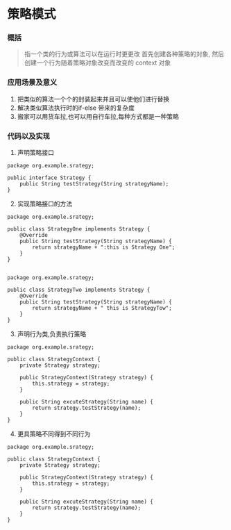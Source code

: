 # 策略模式

### 概括
> 指一个类的行为或算法可以在运行时更更改
> 首先创建各种策略的对象, 然后创建一个行为随着策略对象改变而改变的 context 对象

### 应用场景及意义
1. 把类似的算法一个个的封装起来并且可以使他们进行替换
2. 解决类似算法执行时的if-else 带来的复杂度
3. 搬家可以用货车拉,也可以用自行车拉,每种方式都是一种策略

### 代码以及实现

1. 声明策略接口
```
package org.example.srategy;

public interface Strategy {
    public String testStrategy(String strategyName);
}
```
2. 实现策略接口的方法

```
package org.example.srategy;

public class StrategyOne implements Strategy {
    @Override
    public String testStrategy(String strategyName) {
        return strategyName + ":this is Strategy One";
    }
}


package org.example.srategy;

public class StrategyTwo implements Strategy {
    @Override
    public String testStrategy(String strategyName) {
        return strategyName + " this is StrategyTow";
    }
}
```
3. 声明行为类,负责执行策略

```
package org.example.srategy;

public class StrategyContext {
    private Strategy strategy;

    public StrategyContext(Strategy strategy) {
        this.strategy = strategy;
    }

    public String excuteStrategy(String name) {
        return strategy.testStrategy(name);
    }
}
```

4. 更具策略不同得到不同行为

```
package org.example.srategy;

public class StrategyContext {
    private Strategy strategy;

    public StrategyContext(Strategy strategy) {
        this.strategy = strategy;
    }

    public String excuteStrategy(String name) {
        return strategy.testStrategy(name);
    }
}

```
